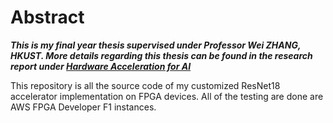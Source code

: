 # Abstract

***This is my final year thesis supervised under Professor Wei ZHANG, HKUST. More details regarding this thesis can be found in the research report under [Hardware Acceleration for AI](https://github.com/chengyih001/ResNet18_fpga_accelerator/blob/main/Hardware%20Acceleration%20for%20AI%Processing.pdf)***

This repository is all the source code of my customized ResNet18 accelerator implementation on FPGA devices. All of the testing are done are AWS FPGA Developer F1 instances.